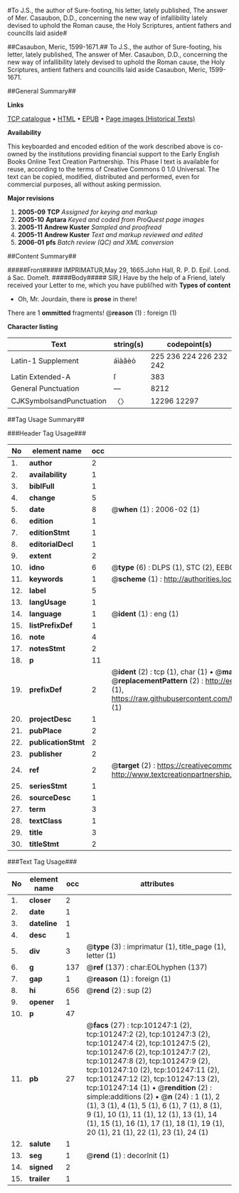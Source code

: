 #To J.S., the author of Sure-footing, his letter, lately published, The answer of Mer. Casaubon, D.D., concerning the new way of infallibility lately devised to uphold the Roman cause, the Holy Scriptures, antient fathers and councills laid aside#

##Casaubon, Meric, 1599-1671.##
To J.S., the author of Sure-footing, his letter, lately published, The answer of Mer. Casaubon, D.D., concerning the new way of infallibility lately devised to uphold the Roman cause, the Holy Scriptures, antient fathers and councills laid aside
Casaubon, Meric, 1599-1671.

##General Summary##

**Links**

[TCP catalogue](http://www.ota.ox.ac.uk/tcp/)  • 
[HTML](http://tei.it.ox.ac.uk/tcp/Texts-HTML/free/A35/A35564.html)  • 
[EPUB](http://tei.it.ox.ac.uk/tcp/Texts-EPUB/free/A35/A35564.epub) • 
[Page images (Historical Texts)](https://data.historicaltexts.jisc.ac.uk/view?pubId=eebo-13677198e&pageId=eebo-13677198e-101247-1)

**Availability**

This keyboarded and encoded edition of the
	       work described above is co-owned by the institutions
	       providing financial support to the Early English Books
	       Online Text Creation Partnership. This Phase I text is
	       available for reuse, according to the terms of Creative
	       Commons 0 1.0 Universal. The text can be copied,
	       modified, distributed and performed, even for
	       commercial purposes, all without asking permission.

**Major revisions**

1. __2005-09__ __TCP__ *Assigned for keying and markup*
1. __2005-10__ __Aptara__ *Keyed and coded from ProQuest page images*
1. __2005-11__ __Andrew Kuster__ *Sampled and proofread*
1. __2005-11__ __Andrew Kuster__ *Text and markup reviewed and edited*
1. __2006-01__ __pfs__ *Batch review (QC) and XML conversion*

##Content Summary##

#####Front#####
IMPRIMATUR,May 29, 1665.John Hall, R. P. D. Epiſ. Lond. á Sac. Domeſt.
#####Body#####
SIR,I Have by the help of a Friend, lately received your
Letter to me, which you have publiſhed with
**Types of content**

  * Oh, Mr. Jourdain, there is **prose** in there!

There are 1 **ommitted** fragments! 
 @__reason__ (1) : foreign (1)

**Character listing**


|Text|string(s)|codepoint(s)|
|---|---|---|
|Latin-1 Supplement|áìàâèò|225 236 224 226 232 242|
|Latin Extended-A|ſ|383|
|General Punctuation|—|8212|
|CJKSymbolsandPunctuation|〈〉|12296 12297|

##Tag Usage Summary##

###Header Tag Usage###

|No|element name|occ|attributes|
|---|---|---|---|
|1.|__author__|2||
|2.|__availability__|1||
|3.|__biblFull__|1||
|4.|__change__|5||
|5.|__date__|8| @__when__ (1) : 2006-02 (1)|
|6.|__edition__|1||
|7.|__editionStmt__|1||
|8.|__editorialDecl__|1||
|9.|__extent__|2||
|10.|__idno__|6| @__type__ (6) : DLPS (1), STC (2), EEBO-CITATION (1), OCLC (1), VID (1)|
|11.|__keywords__|1| @__scheme__ (1) : http://authorities.loc.gov/ (1)|
|12.|__label__|5||
|13.|__langUsage__|1||
|14.|__language__|1| @__ident__ (1) : eng (1)|
|15.|__listPrefixDef__|1||
|16.|__note__|4||
|17.|__notesStmt__|2||
|18.|__p__|11||
|19.|__prefixDef__|2| @__ident__ (2) : tcp (1), char (1)  •  @__matchPattern__ (2) : ([0-9\-]+):([0-9IVX]+) (1), (.+) (1)  •  @__replacementPattern__ (2) : http://eebo.chadwyck.com/downloadtiff?vid=$1&page=$2 (1), https://raw.githubusercontent.com/textcreationpartnership/Texts/master/tcpchars.xml#$1 (1)|
|20.|__projectDesc__|1||
|21.|__pubPlace__|2||
|22.|__publicationStmt__|2||
|23.|__publisher__|2||
|24.|__ref__|2| @__target__ (2) : https://creativecommons.org/publicdomain/zero/1.0/ (1), http://www.textcreationpartnership.org/docs/. (1)|
|25.|__seriesStmt__|1||
|26.|__sourceDesc__|1||
|27.|__term__|3||
|28.|__textClass__|1||
|29.|__title__|3||
|30.|__titleStmt__|2||


###Text Tag Usage###

|No|element name|occ|attributes|
|---|---|---|---|
|1.|__closer__|2||
|2.|__date__|1||
|3.|__dateline__|1||
|4.|__desc__|1||
|5.|__div__|3| @__type__ (3) : imprimatur (1), title_page (1), letter (1)|
|6.|__g__|137| @__ref__ (137) : char:EOLhyphen (137)|
|7.|__gap__|1| @__reason__ (1) : foreign (1)|
|8.|__hi__|656| @__rend__ (2) : sup (2)|
|9.|__opener__|1||
|10.|__p__|47||
|11.|__pb__|27| @__facs__ (27) : tcp:101247:1 (2), tcp:101247:2 (2), tcp:101247:3 (2), tcp:101247:4 (2), tcp:101247:5 (2), tcp:101247:6 (2), tcp:101247:7 (2), tcp:101247:8 (2), tcp:101247:9 (2), tcp:101247:10 (2), tcp:101247:11 (2), tcp:101247:12 (2), tcp:101247:13 (2), tcp:101247:14 (1)  •  @__rendition__ (2) : simple:additions (2)  •  @__n__ (24) : 1 (1), 2 (1), 3 (1), 4 (1), 5 (1), 6 (1), 7 (1), 8 (1), 9 (1), 10 (1), 11 (1), 12 (1), 13 (1), 14 (1), 15 (1), 16 (1), 17 (1), 18 (1), 19 (1), 20 (1), 21 (1), 22 (1), 23 (1), 24 (1)|
|12.|__salute__|1||
|13.|__seg__|1| @__rend__ (1) : decorInit (1)|
|14.|__signed__|2||
|15.|__trailer__|1||
